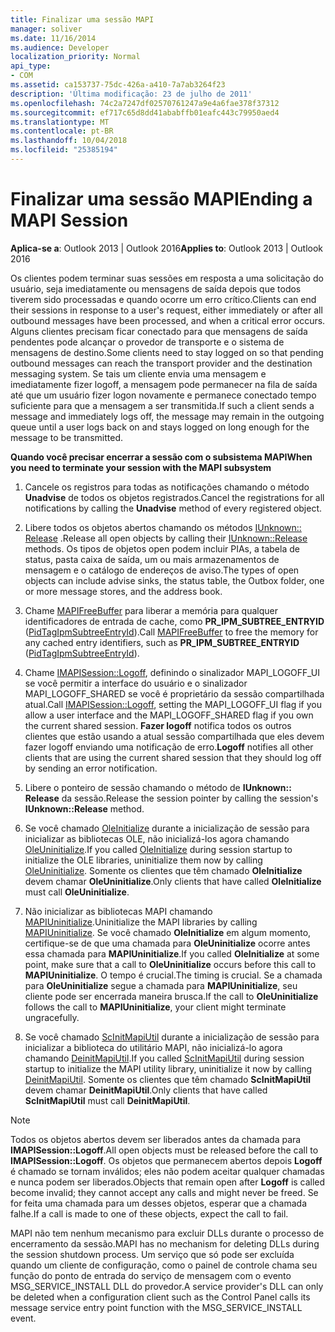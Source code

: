 ```yaml
---
title: Finalizar uma sessão MAPI
manager: soliver
ms.date: 11/16/2014
ms.audience: Developer
localization_priority: Normal
api_type:
- COM
ms.assetid: ca153737-75dc-426a-a410-7a7ab3264f23
description: 'Última modificação: 23 de julho de 2011'
ms.openlocfilehash: 74c2a7247df02570761247a9e4a6fae378f37312
ms.sourcegitcommit: ef717c65d8dd41ababffb01eafc443c79950aed4
ms.translationtype: MT
ms.contentlocale: pt-BR
ms.lasthandoff: 10/04/2018
ms.locfileid: "25385194"
---
```

# <a name="ending-a-mapi-session"></a><span data-ttu-id="c8afc-103">Finalizar uma sessão MAPI</span><span class="sxs-lookup"><span data-stu-id="c8afc-103">Ending a MAPI Session</span></span>

  
  
<span data-ttu-id="c8afc-104">**Aplica-se a**: Outlook 2013 | Outlook 2016</span><span class="sxs-lookup"><span data-stu-id="c8afc-104">**Applies to**: Outlook 2013 | Outlook 2016</span></span> 
  
<span data-ttu-id="c8afc-105">Os clientes podem terminar suas sessões em resposta a uma solicitação do usuário, seja imediatamente ou mensagens de saída depois que todos tiverem sido processadas e quando ocorre um erro crítico.</span><span class="sxs-lookup"><span data-stu-id="c8afc-105">Clients can end their sessions in response to a user's request, either immediately or after all outbound messages have been processed, and when a critical error occurs.</span></span> <span data-ttu-id="c8afc-106">Alguns clientes precisam ficar conectado para que mensagens de saída pendentes pode alcançar o provedor de transporte e o sistema de mensagens de destino.</span><span class="sxs-lookup"><span data-stu-id="c8afc-106">Some clients need to stay logged on so that pending outbound messages can reach the transport provider and the destination messaging system.</span></span> <span data-ttu-id="c8afc-107">Se tais um cliente envia uma mensagem e imediatamente fizer logoff, a mensagem pode permanecer na fila de saída até que um usuário fizer logon novamente e permanece conectado tempo suficiente para que a mensagem a ser transmitida.</span><span class="sxs-lookup"><span data-stu-id="c8afc-107">If such a client sends a message and immediately logs off, the message may remain in the outgoing queue until a user logs back on and stays logged on long enough for the message to be transmitted.</span></span>
  
 <span data-ttu-id="c8afc-108">**Quando você precisar encerrar a sessão com o subsistema MAPI**</span><span class="sxs-lookup"><span data-stu-id="c8afc-108">**When you need to terminate your session with the MAPI subsystem**</span></span>
  
1. <span data-ttu-id="c8afc-109">Cancele os registros para todas as notificações chamando o método **Unadvise** de todos os objetos registrados.</span><span class="sxs-lookup"><span data-stu-id="c8afc-109">Cancel the registrations for all notifications by calling the **Unadvise** method of every registered object.</span></span> 
    
2. <span data-ttu-id="c8afc-110">Libere todos os objetos abertos chamando os métodos [IUnknown:: Release](https://msdn.microsoft.com/library/ms682317%28VS.85%29.aspx) .</span><span class="sxs-lookup"><span data-stu-id="c8afc-110">Release all open objects by calling their [IUnknown::Release](https://msdn.microsoft.com/library/ms682317%28VS.85%29.aspx) methods.</span></span> <span data-ttu-id="c8afc-111">Os tipos de objetos open podem incluir PIAs, a tabela de status, pasta caixa de saída, um ou mais armazenamentos de mensagem e o catálogo de endereços de aviso.</span><span class="sxs-lookup"><span data-stu-id="c8afc-111">The types of open objects can include advise sinks, the status table, the Outbox folder, one or more message stores, and the address book.</span></span> 
    
3. <span data-ttu-id="c8afc-112">Chame [MAPIFreeBuffer](mapifreebuffer.md) para liberar a memória para qualquer identificadores de entrada de cache, como **PR_IPM_SUBTREE_ENTRYID** ([PidTagIpmSubtreeEntryId](pidtagipmsubtreeentryid-canonical-property.md)).</span><span class="sxs-lookup"><span data-stu-id="c8afc-112">Call [MAPIFreeBuffer](mapifreebuffer.md) to free the memory for any cached entry identifiers, such as **PR_IPM_SUBTREE_ENTRYID** ([PidTagIpmSubtreeEntryId](pidtagipmsubtreeentryid-canonical-property.md)).</span></span>
    
4. <span data-ttu-id="c8afc-113">Chame [IMAPISession::Logoff](imapisession-logoff.md), definindo o sinalizador MAPI_LOGOFF_UI se você permitir a interface do usuário e o sinalizador MAPI_LOGOFF_SHARED se você é proprietário da sessão compartilhada atual.</span><span class="sxs-lookup"><span data-stu-id="c8afc-113">Call [IMAPISession::Logoff](imapisession-logoff.md), setting the MAPI_LOGOFF_UI flag if you allow a user interface and the MAPI_LOGOFF_SHARED flag if you own the current shared session.</span></span> <span data-ttu-id="c8afc-114">**Fazer logoff** notifica todos os outros clientes que estão usando a atual sessão compartilhada que eles devem fazer logoff enviando uma notificação de erro.</span><span class="sxs-lookup"><span data-stu-id="c8afc-114">**Logoff** notifies all other clients that are using the current shared session that they should log off by sending an error notification.</span></span> 
    
5. <span data-ttu-id="c8afc-115">Libere o ponteiro de sessão chamando o método de **IUnknown:: Release** da sessão.</span><span class="sxs-lookup"><span data-stu-id="c8afc-115">Release the session pointer by calling the session's **IUnknown::Release** method.</span></span> 
    
6. <span data-ttu-id="c8afc-116">Se você chamado [OleInitialize](https://msdn.microsoft.com/library/ms690134%28v=VS.85%29.aspx) durante a inicialização de sessão para inicializar as bibliotecas OLE, não inicializá-los agora chamando [OleUninitialize](https://msdn.microsoft.com/library/ms691326%28VS.85%29.aspx).</span><span class="sxs-lookup"><span data-stu-id="c8afc-116">If you called [OleInitialize](https://msdn.microsoft.com/library/ms690134%28v=VS.85%29.aspx) during session startup to initialize the OLE libraries, uninitialize them now by calling [OleUninitialize](https://msdn.microsoft.com/library/ms691326%28VS.85%29.aspx).</span></span> <span data-ttu-id="c8afc-117">Somente os clientes que têm chamado **OleInitialize** devem chamar **OleUninitialize**.</span><span class="sxs-lookup"><span data-stu-id="c8afc-117">Only clients that have called **OleInitialize** must call **OleUninitialize**.</span></span> 
    
7. <span data-ttu-id="c8afc-118">Não inicializar as bibliotecas MAPI chamando [MAPIUninitialize](mapiuninitialize.md).</span><span class="sxs-lookup"><span data-stu-id="c8afc-118">Uninitialize the MAPI libraries by calling [MAPIUninitialize](mapiuninitialize.md).</span></span> <span data-ttu-id="c8afc-119">Se você chamado **OleInitialize** em algum momento, certifique-se de que uma chamada para **OleUninitialize** ocorre antes essa chamada para **MAPIUninitialize**.</span><span class="sxs-lookup"><span data-stu-id="c8afc-119">If you called **OleInitialize** at some point, make sure that a call to **OleUninitialize** occurs before this call to **MAPIUninitialize**.</span></span> <span data-ttu-id="c8afc-120">O tempo é crucial.</span><span class="sxs-lookup"><span data-stu-id="c8afc-120">The timing is crucial.</span></span> <span data-ttu-id="c8afc-121">Se a chamada para **OleUninitialize** segue a chamada para **MAPIUninitialize**, seu cliente pode ser encerrada maneira brusca.</span><span class="sxs-lookup"><span data-stu-id="c8afc-121">If the call to **OleUninitialize** follows the call to **MAPIUninitialize**, your client might terminate ungracefully.</span></span> 
    
8. <span data-ttu-id="c8afc-122">Se você chamado [ScInitMapiUtil](scinitmapiutil.md) durante a inicialização de sessão para inicializar a biblioteca do utilitário MAPI, não inicializá-lo agora chamando [DeinitMapiUtil](deinitmapiutil.md).</span><span class="sxs-lookup"><span data-stu-id="c8afc-122">If you called [ScInitMapiUtil](scinitmapiutil.md) during session startup to initialize the MAPI utility library, uninitialize it now by calling [DeinitMapiUtil](deinitmapiutil.md).</span></span> <span data-ttu-id="c8afc-123">Somente os clientes que têm chamado **ScInitMapiUtil** devem chamar **DeinitMapiUtil**.</span><span class="sxs-lookup"><span data-stu-id="c8afc-123">Only clients that have called **ScInitMapiUtil** must call **DeinitMapiUtil**.</span></span>
    
> [!NOTE]
> <span data-ttu-id="c8afc-124">Todos os objetos abertos devem ser liberados antes da chamada para **IMAPISession::Logoff**.</span><span class="sxs-lookup"><span data-stu-id="c8afc-124">All open objects must be released before the call to **IMAPISession::Logoff**.</span></span> <span data-ttu-id="c8afc-125">Os objetos que permanecem abertos depois **Logoff** é chamado se tornam inválidos; eles não podem aceitar qualquer chamadas e nunca podem ser liberados.</span><span class="sxs-lookup"><span data-stu-id="c8afc-125">Objects that remain open after **Logoff** is called become invalid; they cannot accept any calls and might never be freed.</span></span> <span data-ttu-id="c8afc-126">Se for feita uma chamada para um desses objetos, esperar que a chamada falhe.</span><span class="sxs-lookup"><span data-stu-id="c8afc-126">If a call is made to one of these objects, expect the call to fail.</span></span> 
  
 <span data-ttu-id="c8afc-127">MAPI não tem nenhum mecanismo para excluir DLLs durante o processo de encerramento da sessão.</span><span class="sxs-lookup"><span data-stu-id="c8afc-127">MAPI has no mechanism for deleting DLLs during the session shutdown process.</span></span> <span data-ttu-id="c8afc-128">Um serviço que só pode ser excluída quando um cliente de configuração, como o painel de controle chama seu função do ponto de entrada do serviço de mensagem com o evento MSG_SERVICE_INSTALL DLL do provedor.</span><span class="sxs-lookup"><span data-stu-id="c8afc-128">A service provider's DLL can only be deleted when a configuration client such as the Control Panel calls its message service entry point function with the MSG_SERVICE_INSTALL event.</span></span> 
  


